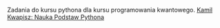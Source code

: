 Zadania do kursu pythona dla kursu programowania kwantowego.
[Kamil Kwapisz: Nauka Podstaw Pythona](https://kamil.kwapisz.pl/nauka-podstaw-python-string/#Operacje_tekstowe)
